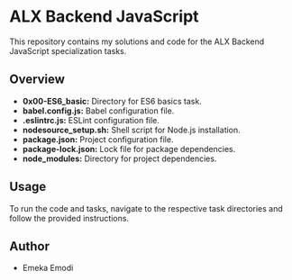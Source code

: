 # ALX Backend JavaScript

This repository contains my solutions and code for the ALX Backend JavaScript specialization tasks.

## Overview

- **0x00-ES6_basic:** Directory for ES6 basics task.
- **babel.config.js:** Babel configuration file.
- **.eslintrc.js:** ESLint configuration file.
- **nodesource_setup.sh:** Shell script for Node.js installation.
- **package.json:** Project configuration file.
- **package-lock.json:** Lock file for package dependencies.
- **node_modules:** Directory for project dependencies.

## Usage

To run the code and tasks, navigate to the respective task directories and follow the provided instructions.

## Author

- Emeka Emodi
